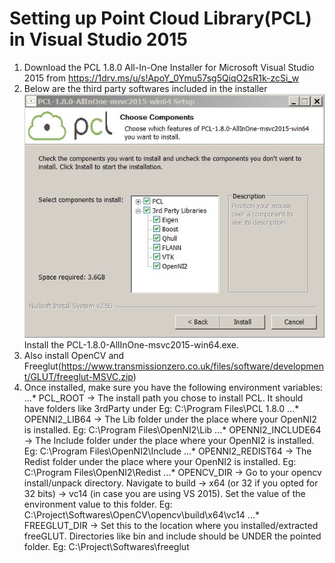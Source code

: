 # Setting up Point Cloud Library(PCL) in Visual Studio 2015
1. Download the PCL 1.8.0 All-In-One Installer for Microsoft Visual Studio 2015 from https://1drv.ms/u/s!ApoY_0Ymu57sg5QiqO2sR1k-zcSi_w
2. Below are the third party softwares included in the installer
  ![alt text](ReadMe_Images/Third_Party_Softwares_Included_In_The_PCL_Installer.JPG)
  Install the PCL-1.8.0-AllInOne-msvc2015-win64.exe.
3. Also install OpenCV and Freeglut(https://www.transmissionzero.co.uk/files/software/development/GLUT/freeglut-MSVC.zip)
4. Once installed, make sure you have the following environment variables:
...* PCL_ROOT → The install path you chose to install PCL. It should have folders like 3rdParty under Eg: C:\Program Files\PCL 1.8.0
...* OPENNI2_LIB64 → The Lib folder under the place where your OpenNI2 is installed. Eg: C:\Program Files\OpenNI2\Lib
...* OPENNI2_INCLUDE64 → The Include folder under the place where your OpenNI2 is installed. Eg: C:\Program Files\OpenNI2\Include
...* OPENNI2_REDIST64 → The Redist folder under the place where your OpenNI2 is installed. Eg: C:\Program Files\OpenNI2\Redist
...* OPENCV_DIR → Go to your opencv install/unpack directory. Navigate to build → x64 (or 32 if you opted for 32 bits) → vc14 (in case you are using VS 2015). Set the value of the environment value to this folder. Eg: C:\Project\Softwares\OpenCV\opencv\build\x64\vc14
...* FREEGLUT_DIR → Set this to the location where you installed/extracted freeGLUT. Directories like bin and include should be UNDER the pointed folder. Eg: C:\Project\Softwares\freeglut

